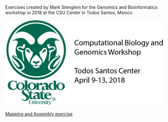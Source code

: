 Exercises created by Mark Stenglein for the Genomics and Bioinformatics workshop in 2018 at the CSU Center in Todos Santos, Mexico

![TS 2018](./TS_WorkshopLogo.png)

[Mapping and Assembly exercise](./mapping_assembly_exercise.md)

